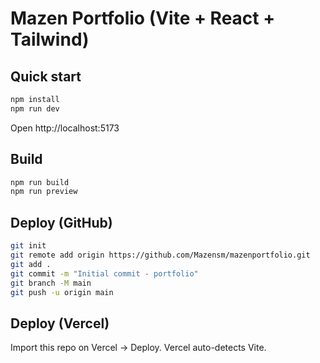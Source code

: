 # Mazen Portfolio (Vite + React + Tailwind)

## Quick start
```bash
npm install
npm run dev
```

Open http://localhost:5173

## Build
```bash
npm run build
npm run preview
```

## Deploy (GitHub)
```bash
git init
git remote add origin https://github.com/Mazensm/mazenportfolio.git
git add .
git commit -m "Initial commit - portfolio"
git branch -M main
git push -u origin main
```

## Deploy (Vercel)
Import this repo on Vercel → Deploy. Vercel auto-detects Vite.
